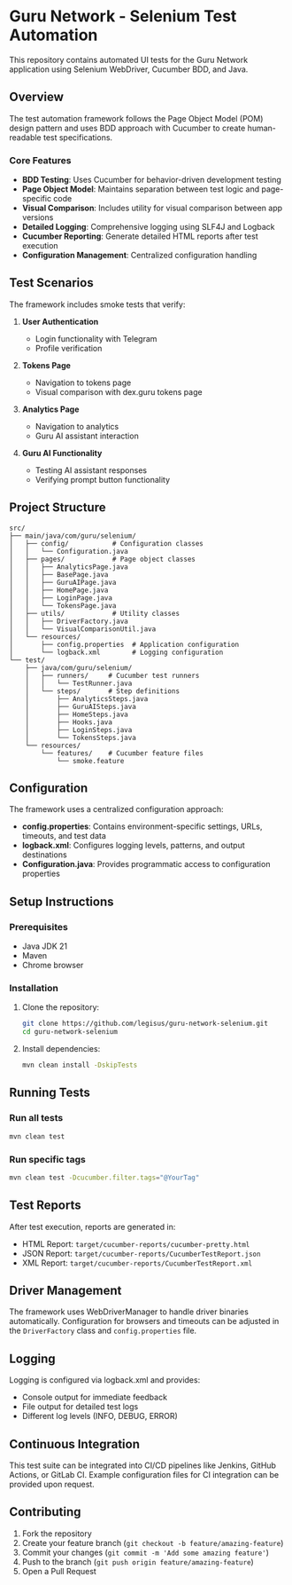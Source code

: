# Guru Network - Selenium Test Automation

This repository contains automated UI tests for the Guru Network application using Selenium WebDriver, Cucumber BDD, and Java.

## Overview

The test automation framework follows the Page Object Model (POM) design pattern and uses BDD approach with Cucumber to create human-readable test specifications.

### Core Features

- **BDD Testing**: Uses Cucumber for behavior-driven development testing
- **Page Object Model**: Maintains separation between test logic and page-specific code
- **Visual Comparison**: Includes utility for visual comparison between app versions
- **Detailed Logging**: Comprehensive logging using SLF4J and Logback
- **Cucumber Reporting**: Generate detailed HTML reports after test execution
- **Configuration Management**: Centralized configuration handling

## Test Scenarios

The framework includes smoke tests that verify:

1. **User Authentication**
    - Login functionality with Telegram
    - Profile verification

2. **Tokens Page**
    - Navigation to tokens page
    - Visual comparison with dex.guru tokens page

3. **Analytics Page**
    - Navigation to analytics
    - Guru AI assistant interaction

4. **Guru AI Functionality**
    - Testing AI assistant responses
    - Verifying prompt button functionality

## Project Structure

```
src/
├── main/java/com/guru/selenium/
│   ├── config/           # Configuration classes
│   │   └── Configuration.java
│   ├── pages/            # Page object classes
│   │   ├── AnalyticsPage.java
│   │   ├── BasePage.java
│   │   ├── GuruAIPage.java
│   │   ├── HomePage.java
│   │   ├── LoginPage.java
│   │   └── TokensPage.java
│   ├── utils/            # Utility classes
│   │   ├── DriverFactory.java
│   │   └── VisualComparisonUtil.java
│   └── resources/
│       ├── config.properties  # Application configuration
│       └── logback.xml        # Logging configuration
└── test/
    ├── java/com/guru/selenium/
    │   ├── runners/     # Cucumber test runners
    │   │   └── TestRunner.java
    │   └── steps/       # Step definitions
    │       ├── AnalyticsSteps.java
    │       ├── GuruAISteps.java
    │       ├── HomeSteps.java
    │       ├── Hooks.java
    │       ├── LoginSteps.java
    │       └── TokensSteps.java
    └── resources/
        └── features/    # Cucumber feature files
            └── smoke.feature
```

## Configuration

The framework uses a centralized configuration approach:

- **config.properties**: Contains environment-specific settings, URLs, timeouts, and test data
- **logback.xml**: Configures logging levels, patterns, and output destinations
- **Configuration.java**: Provides programmatic access to configuration properties

## Setup Instructions

### Prerequisites

- Java JDK 21
- Maven
- Chrome browser

### Installation

1. Clone the repository:
   ```bash
   git clone https://github.com/legisus/guru-network-selenium.git
   cd guru-network-selenium
   ```

2. Install dependencies:
   ```bash
   mvn clean install -DskipTests
   ```

## Running Tests

### Run all tests

```bash
mvn clean test
```

### Run specific tags

```bash
mvn clean test -Dcucumber.filter.tags="@YourTag"
```

## Test Reports

After test execution, reports are generated in:
- HTML Report: `target/cucumber-reports/cucumber-pretty.html`
- JSON Report: `target/cucumber-reports/CucumberTestReport.json`
- XML Report: `target/cucumber-reports/CucumberTestReport.xml`

## Driver Management

The framework uses WebDriverManager to handle driver binaries automatically. Configuration for browsers and timeouts can be adjusted in the `DriverFactory` class and `config.properties` file.

## Logging

Logging is configured via logback.xml and provides:
- Console output for immediate feedback
- File output for detailed test logs
- Different log levels (INFO, DEBUG, ERROR)

## Continuous Integration

This test suite can be integrated into CI/CD pipelines like Jenkins, GitHub Actions, or GitLab CI. Example configuration files for CI integration can be provided upon request.

## Contributing

1. Fork the repository
2. Create your feature branch (`git checkout -b feature/amazing-feature`)
3. Commit your changes (`git commit -m 'Add some amazing feature'`)
4. Push to the branch (`git push origin feature/amazing-feature`)
5. Open a Pull Request